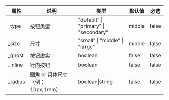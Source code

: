 | 属性     | 说明                              | 类型                                  | 默认值 | 必选  |
| -------- | --------------------------------- | ------------------------------------- | ------ | ----- |
| \_type   | 按钮类型                          | "default" \| "primary" \| "secondary" | middle | false |
| \_size   | 尺寸                              | "small" \| "middle" \| "large"        | middle | false |
| \_ghost  | 按钮虚实                          | boolean                               | false  | false |
| \_inline | 行内按钮                          | boolean                               | false  | false |
| \_radius | 圆角 or 具体尺寸（例：10px,1rem） | boolean\|string                       | false  | false |
